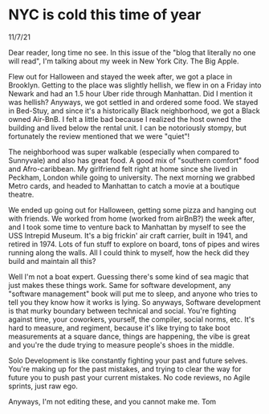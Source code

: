 # NYC is cold this time of year

11/7/21

Dear reader, long time no see. In this issue of the "blog that literally no one will read", I'm talking about my week in New York City. The Big Apple.

Flew out for Halloween and stayed the week after, we got a place in Brooklyn. Getting to the place was slightly hellish, we flew in on a Friday into Newark and had an 1.5 hour Uber ride through Manhattan. Did I mention it was hellish? Anyways, we got settled in and ordered some food. We stayed in Bed-Stuy, and since it's a historically Black neighborhood, we got a Black owned Air-BnB. I felt a little bad because I realized the host owned the building and lived below the rental unit. I can be notoriously stompy, but fortunately the review mentioned that we were "quiet"!

The neighborhood was super walkable (especially when compared to Sunnyvale) and also has great food. A good mix of "southern comfort" food and Afro-caribbean. My girlfriend felt right at home since she lived in Peckham, London while going to university. The next morning we grabbed Metro cards, and headed to Manhattan to catch a movie at a boutique theatre.

We ended up going out for Halloween, getting some pizza and hanging out with friends. We worked from home (worked from airBnB?) the week after, and I took some time to venture back to Manhattan by myself to see the USS Intrepid Museum. It's a big frickin' air craft carrier, built in 1941, and retired in 1974. Lots of fun stuff to explore on board, tons of pipes and wires running along the walls. All I could think to myself, how the heck did they build and maintain all this? 

Well I'm not a boat expert. Guessing there's some kind of sea magic that just makes these things work. Same for software development, any "software management" book will put me to sleep, and anyone who tries to tell you they know how it works is lying. So anyways, Software development is that murky boundary between technical and social. You're fighting against time, your coworkers, yourself, the compiler, social norms, etc. It's hard to measure, and regiment, because it's like trying to take boot measurements at a square dance, things are happening, the vibe is great and you're the dude trying to measure people's shoes in the middle.

Solo Development is like constantly fighting your past and future selves. You're making up for the past mistakes, and trying to clear the way for future you to push past your current mistakes. No code reviews, no Agile sprints, just raw ego. 

Anyways, I'm not editing these, and you cannot make me.
Tom